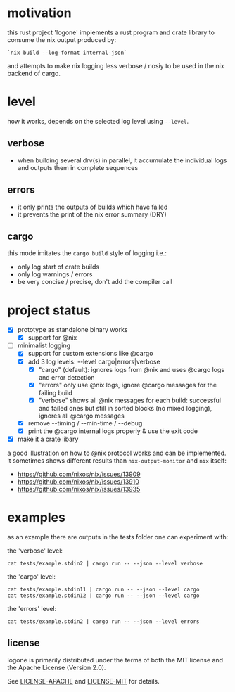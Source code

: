 # motivation

this rust project 'logone' implements a rust program and crate library to consume the nix output produced by:

    `nix build --log-format internal-json`

and attempts to make nix logging less verbose / nosiy to be used in the nix backend of cargo.

# level

how it works, depends on the selected log level using `--level`.

## verbose

* when building several drv(s) in parallel, it accumulate the individual logs and outputs them in complete sequences

## errors

* it only prints the outputs of builds which have failed
* it prevents the print of the nix error summary (DRY)

## cargo

this mode imitates the `cargo build` style of logging i.e.:

* only log start of crate builds
* only log warnings / errors
* be very concise / precise, don't add the compiler call

# project status

* [x] prototype as standalone binary works
  * [x] support for @nix
* [ ] minimalist logging
  * [x] support for custom extensions like @cargo
  * [x] add 3 log levels: --level cargo|errors|verbose
    * [x] "cargo" (default): ignores logs from @nix and uses @cargo logs and error detection
    * [x] "errors" only use @nix logs, ignore @cargo messages for the failing build
    * [x] "verbose" shows all @nix messages for each build: successful and failed ones but still in sorted blocks (no mixed logging), ignores all @cargo messages
  * [x] remove --timing / --min-time / --debug
  * [x] print the @cargo internal logs properly & use the exit code
* [x] make it a crate libary

a good illustration on how to @nix protocol works and can be implemented. it sometimes shows different results than `nix-output-monitor` and `nix` itself:

* https://github.com/nixos/nix/issues/13909
* https://github.com/nixos/nix/issues/13910
* https://github.com/nixos/nix/issues/13935

# examples

as an example there are outputs in the tests folder one can experiment with:

the 'verbose' level:

    cat tests/example.stdin2 | cargo run -- --json --level verbose

the 'cargo' level:

    cat tests/example.stdin11 | cargo run -- --json --level cargo
    cat tests/example.stdin12 | cargo run -- --json --level cargo

the 'errors' level:

    cat tests/example.stdin2 | cargo run -- --json --level errors

## license

logone is primarily distributed under the terms of both the MIT license
and the Apache License (Version 2.0).

See [LICENSE-APACHE](LICENSE-APACHE) and [LICENSE-MIT](LICENSE-MIT) for details.
